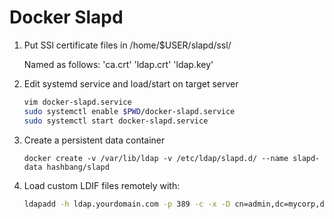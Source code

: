 # Docker Slapd

1. Put SSl certificate files in /home/$USER/slapd/ssl/

    Named as follows: 'ca.crt' 'ldap.crt' 'ldap.key'

2. Edit systemd service and load/start on target server

    ```bash
    vim docker-slapd.service
    sudo systemctl enable $PWD/docker-slapd.service
    sudo systemctl start docker-slapd.service
    ```

3. Create a persistent data container

    ```
    docker create -v /var/lib/ldap -v /etc/ldap/slapd.d/ --name slapd-data hashbang/slapd
    ```

4. Load custom LDIF files remotely with: 

    ```bash
    ldapadd -h ldap.yourdomain.com -p 389 -c -x -D cn=admin,dc=mycorp,dc=com -W -f somefile.ldif
    ```
